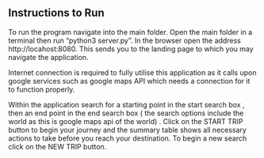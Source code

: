 ## Instructions to Run

To run the program navigate into the main folder. Open the main folder in a
terminal then run “python3 server.py”. In the browser open the address
http://locahost:8080​. This sends you to the landing page to which you may navigate
the application.

Internet connection is required to fully utilise this application as it calls upon
google services such as google maps API which needs a connection for it to function
properly.

Within the application search for a starting point in the start search box , then
an end point in the end search box ( the search options include the world as this is
google maps api of the world) . Click on the START TRIP button to begin your journey
and the summary table shows all necessary actions to take before you reach your
destination. To begin a new search click on the NEW TRIP button.


